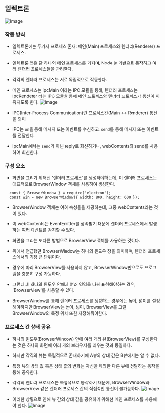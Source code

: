 ## 일렉트론
![Image](https://github.com/user-attachments/assets/4efa56bc-d624-4b87-954f-fe5f1eac8074)

### 작동 방식
 - 일렉트론에는 두가지 프로세스 존재: 메인(Main) 프로세스와 렌더러(Renderer) 프로세스.
 - 일렉트론 앱은 단 하나의 메인 프로세스를 가지며, Node.js 기반으로 동작하고 여러 렌더러 프로세스들을 관리한다.
 - 각각의 렌데러 프로세스는 서로 독립적으로 작동한다.
 - 메인 프로세스는 ipcMain 이라는 IPC 모듈을 통해, 렌더러 프로세스는 ipcRenderer 라는 IPC 모듈을 통해 메인 프로세스와 렌더러 프로세스가 통신이 이뤄지도록 한다.
   ![Image](https://github.com/user-attachments/assets/d3fbd2b0-4e36-4b0e-94af-e9ebaba5bb3b)
   
 - IPC(Inter-Process Communication)란 프로세스간(Main <-> Renderer) 통신을 의미
 - IPC는 `on`을 통해 메시지 또는 이벤트를 수신하고, `send`를 통해 메시지 또는 이벤트를 전달한다.
 - ipcMain에서는 `send`가 아닌 reply로 회신하거나, webContents의 send를 사용하여 회신한다.

### 구성 요소
 - 화면을 그리기 위해선 '렌더러 프로세스'를 생성해야하는데, 이 렌더러 프로세스는 대표적으로 BrowserWindow 객체를 사용하여 생성한다.
```
  const { BrowserWindow } = require('electron');
  const win = new BrowserWindow({ width: 800, height: 600 });
```

 - BrowserWindow 객체는 여려 속성들을 제공하는데, 그중 webContents라는 것이 있다.
 - 이 webContents는 EventEmitter를 상속받기 때문에 렌더러 프로세스에서 발생하는 여러 이벤트를 감지할 수 있다.

 - 화면을 그리는 또다른 방법으로 BrowserView 객체를 사용하는 것이다. 
 - 위에서 언급했던 BrowserWindow는 하나의 윈도우 창을 의미하며, 렌더러 프로세스에서의 가장 큰 단위이다.
 - 경우에 따라 BrowserView를 사용하지 않고, BrowserWindow만으로도 프로그램을 충분히 구성 가능하다.
 - 그런데..!! 하나의 윈도우 안에서 여러 영역을 나눠 표현해야하는 경우, 'BrowserView'를 사용할 수 있다.
 - BrowserWindow를 통해 렌더러 프로세스를 생성하는 경우에는 높이, 넓이를 설정해야하지만 BrowserView는 높이, 넓이, BrowserView를 그릴 BrowserWindow의 특정 위치 또한 지정해줘야한다.

### 프로세스 간 상태 공유
 - 하나의 윈도우(BrowserWindow) 안에 여러 개의 뷰(BrowserView)를 구성한다는 것은 하나의 화면에 여러 개의 브라우저를 띄우는 것과 동일하다. 
 - 하지만 각각의 뷰는 독립적으로 존재하기에 A뷰의 상태 값은 B뷰에서는 알 수 없다.
 - 특정 뷰의 상태 값 혹은 상태 값의 변화는 자신을 제외한 다른 뷰에 전달하는 동작을 통해 공유한다.
 - 각각의 렌더러 프로세스는 독립적으로 동작하기 때문에, BrowserWindow와 BrowserView 같은 렌더러 프로세스 간의 직접적인 통신이 불가능하다.
   ![Image](https://github.com/user-attachments/assets/f461be3e-27c8-4eb3-9713-30e24ab47274)
   
 - 이러한 상황으로 인해 뷰 간의 상태 값을 공유하기 위해선 메인 프로세스를 사용해야 한다.
   ![Image](https://github.com/user-attachments/assets/5d00a417-3543-4bb3-9f4b-0a46865c06a0)
